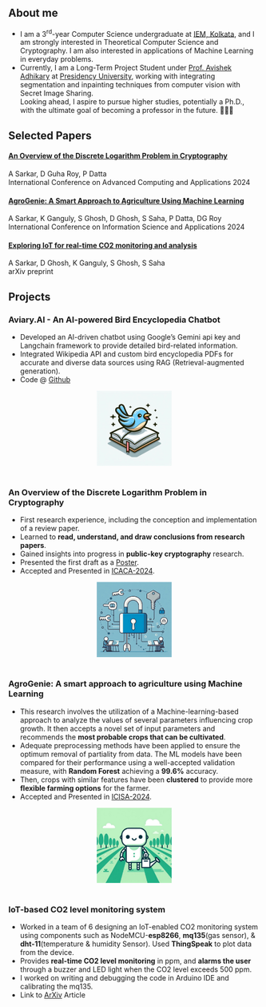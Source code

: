## About me
- I am a  3<sup>rd</sup>-year Computer Science undergraduate at [IEM, Kolkata](https://iem.edu.in/), and I am strongly interested in Theoretical Computer Science and Cryptography. I am also interested in applications of Machine Learning in everyday problems. <br>
- Currently, I am a Long-Term Project Student under [Prof. Avishek Adhikary](https://www.presiuniv.ac.in/web/staff.php?staffid=424) at [Presidency University](https://presiuniv.ac.in/web/), working with integrating segmentation and inpainting techniques from computer vision with Secret Image Sharing. <br>
Looking ahead, I aspire to pursue higher studies, potentially a Ph.D., with the ultimate goal of becoming a professor in the future. 👨🏼‍🏫

## Selected Papers
#### [An Overview of the Discrete Logarithm Problem in Cryptography](https://link.springer.com/chapter/10.1007/978-981-97-4799-3_10)
A Sarkar, D Guha Roy, P Datta<br>
International Conference on Advanced Computing and Applications 2024

#### [AgroGenie: A Smart Approach to Agriculture Using Machine Learning](https://link.springer.com/chapter/10.1007/978-981-97-9839-1_17)
A Sarkar, K Ganguly, S Ghosh, D Ghosh, S Saha, P Datta, DG Roy <br>
International Conference on Information Science and Applications 2024

#### [Exploring IoT for real-time CO2 monitoring and analysis](https://arxiv.org/abs/2308.03780)
A Sarkar, D Ghosh, K Ganguly, S Ghosh, S Saha<br>
arXiv preprint

## Projects

### Aviary.AI - An AI-powered Bird Encyclopedia Chatbot
- Developed an AI-driven chatbot using Google’s Gemini api key and Langchain framework to provide detailed bird-related information.
- Integrated Wikipedia API and custom bird encyclopedia PDFs for accurate and diverse data sources using RAG (Retrieval-augmented generation).
- Code @ [Github](https://github.com/Abhiroop2004/Aviary.AI.git)
<div style="text-align: center;">
<img src="assets/birdenc.jpg" width="150" height="150">
</div>
<br>

### An Overview of the Discrete Logarithm Problem in Cryptography
- First research experience, including the conception and implementation of a review paper.
- Learned to **read, understand, and draw conclusions from research papers**.
- Gained insights into progress in **public-key cryptography** research.
- Presented the first draft as a [Poster](https://www.researchgate.net/publication/375287849_The_Discrete_Logarithm_Problem).
- Accepted and Presented in [ICACA-2024](https://csikolkata.org/ICACA2024/). <br>
<div style="text-align: center;">
<img src="assets/cryptoart.jfif" width="150" height="150">
</div>
<br>

### AgroGenie: A smart approach to agriculture using Machine Learning
- This research involves the utilization of a Machine-learning-based approach to analyze the values of several parameters influencing crop growth. It then accepts a novel set of input parameters and recommends the **most probable crops that can be cultivated**. 
- Adequate preprocessing methods have been applied to ensure the optimum removal of partiality from data. The ML models have been compared for their performance using a well-accepted validation measure, with **Random Forest** achieving a **99.6%** accuracy. 
- Then, crops with similar features have been **clustered** to provide more **flexible farming options** for the farmer. <br>
- Accepted and Presented in [ICISA-2024](https://sites.google.com/view/icisa2024). <br>
<div style="text-align: center;">
<img src="assets/agrogenieart.jfif" width="150" height="150">
</div>
<br>

### IoT-based CO2 level monitoring system
- Worked in a team of 6 designing an IoT-enabled CO2 monitoring system using components such as NodeMCU-**esp8266**, **mq135**(gas sensor), & **dht-11**(temperature & humidity Sensor). Used **ThingSpeak** to plot data from the device.
- Provides **real-time CO2 level monitoring** in ppm, and **alarms the user** through a buzzer and LED light when the CO2 level exceeds 500 ppm.
- I worked on writing and debugging the code in Arduino IDE and calibrating the mq135.
- Link to [ArXiv](https://arxiv.org/abs/2308.03780) Article
